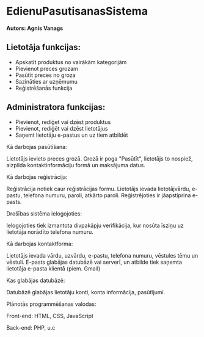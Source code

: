 # EdienuPasutisanasSistema
<strong>Autors: Agnis Vanags</strong>

<h2>Lietotāja funkcijas:</h2>
<ul>
 <li>Apskatīt produktus no vairākām kategorijām</li>
 <li>Pievienot preces grozam</li>
 <li>Pasūtīt preces no groza</li>
 <li>Sazināties ar uzņēmumu</li>
 <li>Reģistrēšanās funkcija</li>
</ul>

<h2>Administratora funkcijas:</h2>
<ul>
 <li>Pievienot, rediģet vai dzēst produktus</li>
 <li>Pievienot, rediģēt vai dzēst lietotājus</li>
 <li>Saņemt lietotāju e-pastus un uz tiem atbildēt</li>
</ul>

 

Kā darbojas pasūtīšana: 

Lietotājs ievieto preces grozā. Grozā ir poga "Pasūtīt", lietotājs to nospiež, aizpilda kontaktinformāciju formā un maksājuma datus. 

Kā darbojas reģistrācija: 

Reģistrācija notiek caur reģistrācijas formu. Lietotājs ievada lietotājvārdu, e-pastu, telefona numuru, paroli, atkārto paroli. Reģistrējoties ir jāapstiprina e-pasts. 

 Drošības sistēma ielogojoties: 

Ielogojoties tiek izmantota divpakāpju verifikācija, kur nosūta īsziņu uz lietotāja norādīto telefona numuru. 

Kā darbojas kontaktforma: 

Lietotājs ievada vārdu, uzvārdu, e-pastu, telefona numuru, vēstules tēmu un vēstuli. E-pasts glabājas datubāzē vai serverī, un atbilde tiek saņemta lietotāja e-pasta klientā (piem. Gmail) 

Kas glabājas datubāzē: 

Datubāzē glabājas lietotāju konti, konta informācija, pasūtījumi. 

Plānotās programmēšanas valodas: 

Front-end: HTML, CSS, JavaScript 

Back-end: PHP, u.c 
